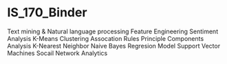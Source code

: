 # IS_170_Binder
Text mining & Natural language processing
Feature Engineering
Sentiment Analysis
K-Means Clustering
Assocation Rules
Principle Components Analysis
K-Nearest Neighbor
Naive Bayes
Regresion Model
Support Vector Machines
Socail Network Analytics
